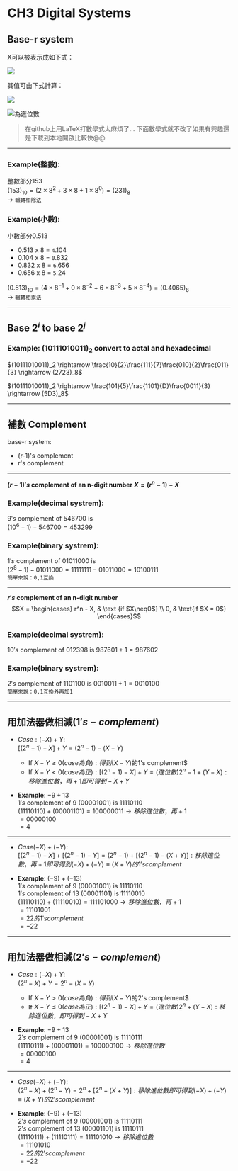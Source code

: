 # **CH3 Digital Systems**
## **Base-r system**
X可以被表示成如下式：  
<!-- $X = (a_n a_{n-1} ... ... a_1 a_0 a_{-1} ... a_{-m})_r$ -->
<img src="https://render.githubusercontent.com/render/math?math=X = (a_n a_{n-1} ... ... a_1 a_0 a_{-1} ... a_{-m})_r">

其值可由下式計算：  
<!-- $X = a_nr^n+ a_{n-1}r^{n-1} ... ... a_1r + a_0 + a_{-1}r^{-1} a_{-2}r^{-2}  ... a_{-m}r^{-m}$ -->
<img src="https://render.githubusercontent.com/render/math?math=X = a_nr^n+ a_{n-1}r^{n-1} ... ... a_1r + a_0 + a_{-1}r^{-1} a_{-2}r^{-2}  ... a_{-m}r^{-m}">

<!-- $r$ 為進位數 -->
<img src="https://render.githubusercontent.com/render/math?math=r">為進位數

> 在github上用LaTeX打數學式太麻煩了... 下面數學式就不改了如果有興趣還是下載到本地開啟比較快@@
---
### **Example(整數):**    
整數部分153  
$(153)_{10} = (2\times8^2 + 3\times8 + 1\times8^0) = (231)_{8}$  
-> `輾轉相除法  `

### **Example(小數):** 
小數部分0.513   
- 0.513 x 8 = `4`.104
- 0.104 x 8 = `0`.832
- 0.832 x 8 = `6`.656
- 0.656 x 8 = `5`.24  


$(0.513)_{10} = (4\times8^{-1} + 0\times8^{-2} + 6\times8^{-3} + 5\times8^{-4}) = (0.4065)_{8}$  
-> `輾轉相乘法  `


---
## **Base $2^i$ to base $2^j$**
### **Example: $(10111010011)_2$ convert to actal and hexadecimal**  

$(10111010011)_2 \rightarrow \frac{10}{2}\frac{111}{7}\frac{010}{2}\frac{011}{3} \rightarrow (2723)_8$  

$(10111010011)_2 \rightarrow \frac{101}{5}\frac{1101}{D}\frac{0011}{3} \rightarrow (5D3)_8$ 


---
## **補數 Complement**
base-r system:
- (r-1)'s complement
- r's complement


---
**$(r-1)'s$ complement of an n-digit number $X = (r^n-1) -X$**
### **Example(decimal systrem):**
$9's$ complement of $546700$ is  
$(10^6-1) - 546700 = 453299$

### **Example(binary systrem):**
$1's$ complement of $01011000$ is  
$(2^8-1) - 01011000 = 11111111 - 01011000 = 10100111$  
`簡單來說：0,1互換`


---
**$r's$ complement of an n-digit number**
$$X = \begin{cases} r^n - X, & \text {if $X\neq0$} \\ 0, & \text{if $X = 0$} \end{cases}$$
### **Example(decimal systrem):**
$10's$ complement of $012398$ is $987601 + 1 = 987602$ 
 
### **Example(binary systrem):**
$2's$ complement of $1101100$ is $0010011 + 1 = 0010100$  
`簡單來說：0,1互換外再加1`


---
## **用加法器做相減($1's-complement$)**
-  $Case:(-X)+Y:$  
$[(2^n-1)-X]+Y = (2^n-1) - (X-Y)$    
    - If $X-Y \geq  0(case為負): 得到(X-Y)$的1's complement$
    - If $X-Y < 0(case為正):[(2^n-1)-X]+Y = (進位數)2^n - 1 + (Y-X): 移除進位數，再+1即可得到 -X+Y$    

- **Example**: $-9 + 13$  
$1's$ complement of $9$ $(00001001)$ is $11110110$   
$(11110110) + (00001101) = 100000011 \rightarrow 移除進位數，再+1$  
$= 00000100$  
$= 4$  


---
-  $Case (-X)+(-Y):$  
$[(2^n-1)-X]+[(2^n-1)-Y] = (2^n-1) + [(2^n-1) - (X+Y)]: 移除進位數，再+1即可得到 (-X)+(-Y) \equiv (X+Y)的1's complement$ 

- **Example**: $(-9) + (-13)$  
$1's$ complement of $9$ $(00001001)$ is $11110110$   
$1's$ complement of $13$ $(00001101)$ is $11110010$   
$(11110110) + (11110010) = 111101000 \rightarrow 移除進位數，再+1$  
$= 11101001$  
$= 22的1's complement$  
$= -22$ 



---
## **用加法器做相減($2's-complement$)**
-  $Case:(-X)+Y:$  
$(2^n-X)+Y = 2^n - (X-Y)$    
    - If $X-Y >  0(case為負): 得到(X-Y)$的2's complement$
    - If $X-Y \leq 0(case為正):[(2^n-1)-X]+Y = (進位數)2^n + (Y-X): 移除進位數，即可得到 -X+Y$    

- **Example**: $-9 + 13$  
$2's$ complement of $9$ $(00001001)$ is $11110111$   
$(11110111) + (00001101) = 100000100 \rightarrow 移除進位數$  
$= 00000100$  
$= 4$ 


---
-  $Case (-X)+(-Y):$  
$(2^n-X)+(2^n-Y) = 2^n + [2^n - (X+Y)]: 移除進位數即可得到 (-X)+(-Y) \equiv (X+Y)的2's complement$ 

- **Example**: $(-9) + (-13)$  
$2's$ complement of $9$ $(00001001)$ is $11110111$   
$2's$ complement of $13$ $(00001101)$ is $11110111$   
$(11110111) + (11110111) = 111101010 \rightarrow 移除進位數$  
$= 11101010$  
$= 22的2's complement$  
$= -22$ 



